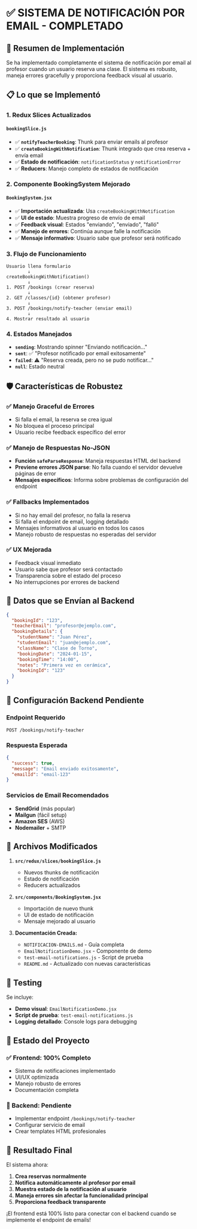 # ✅ SISTEMA DE NOTIFICACIÓN POR EMAIL - COMPLETADO

## 🎯 Resumen de Implementación

Se ha implementado completamente el sistema de notificación por email al profesor cuando un usuario reserva una clase. El sistema es robusto, maneja errores gracefully y proporciona feedback visual al usuario.

## 📋 Lo que se Implementó

### 1. Redux Slices Actualizados

#### `bookingSlice.js`

- ✅ **`notifyTeacherBooking`**: Thunk para enviar emails al profesor
- ✅ **`createBookingWithNotification`**: Thunk integrado que crea reserva + envía email
- ✅ **Estado de notificación**: `notificationStatus` y `notificationError`
- ✅ **Reducers**: Manejo completo de estados de notificación

### 2. Componente BookingSystem Mejorado

#### `BookingSystem.jsx`

- ✅ **Importación actualizada**: Usa `createBookingWithNotification`
- ✅ **UI de estado**: Muestra progreso de envío de email
- ✅ **Feedback visual**: Estados "enviando", "enviado", "falló"
- ✅ **Manejo de errores**: Continúa aunque falle la notificación
- ✅ **Mensaje informativo**: Usuario sabe que profesor será notificado

### 3. Flujo de Funcionamiento

```
Usuario llena formulario
        ↓
createBookingWithNotification()
        ↓
1. POST /bookings (crear reserva)
        ↓
2. GET /classes/{id} (obtener profesor)
        ↓
3. POST /bookings/notify-teacher (enviar email)
        ↓
4. Mostrar resultado al usuario
```

### 4. Estados Manejados

- **`sending`**: Mostrando spinner "Enviando notificación..."
- **`sent`**: ✅ "Profesor notificado por email exitosamente"
- **`failed`**: ⚠️ "Reserva creada, pero no se pudo notificar..."
- **`null`**: Estado neutral

## 🛡️ Características de Robustez

### ✅ Manejo Graceful de Errores

- Si falla el email, la reserva se crea igual
- No bloquea el proceso principal
- Usuario recibe feedback específico del error

### ✅ Manejo de Respuestas No-JSON

- **Función `safeParseResponse`**: Maneja respuestas HTML del backend
- **Previene errores JSON parse**: No falla cuando el servidor devuelve páginas de error
- **Mensajes específicos**: Informa sobre problemas de configuración del endpoint

### ✅ Fallbacks Implementados

- Si no hay email del profesor, no falla la reserva
- Si falla el endpoint de email, logging detallado
- Mensajes informativos al usuario en todos los casos
- Manejo robusto de respuestas no esperadas del servidor

### ✅ UX Mejorada

- Feedback visual inmediato
- Usuario sabe que profesor será contactado
- Transparencia sobre el estado del proceso
- No interrupciones por errores de backend

## 📧 Datos que se Envían al Backend

```json
{
  "bookingId": "123",
  "teacherEmail": "profesor@ejemplo.com",
  "bookingDetails": {
    "studentName": "Juan Pérez",
    "studentEmail": "juan@ejemplo.com",
    "className": "Clase de Torno",
    "bookingDate": "2024-01-15",
    "bookingTime": "14:00",
    "notes": "Primera vez en cerámica",
    "bookingId": "123"
  }
}
```

## 🔧 Configuración Backend Pendiente

### Endpoint Requerido

```
POST /bookings/notify-teacher
```

### Respuesta Esperada

```json
{
  "success": true,
  "message": "Email enviado exitosamente",
  "emailId": "email-123"
}
```

### Servicios de Email Recomendados

- **SendGrid** (más popular)
- **Mailgun** (fácil setup)
- **Amazon SES** (AWS)
- **Nodemailer** + SMTP

## 📁 Archivos Modificados

1. **`src/redux/slices/bookingSlice.js`**

   - Nuevos thunks de notificación
   - Estado de notificación
   - Reducers actualizados

2. **`src/components/BookingSystem.jsx`**

   - Importación de nuevo thunk
   - UI de estado de notificación
   - Mensaje mejorado al usuario

3. **Documentación Creada:**
   - `NOTIFICACION-EMAILS.md` - Guía completa
   - `EmailNotificationDemo.jsx` - Componente de demo
   - `test-email-notifications.js` - Script de prueba
   - `README.md` - Actualizado con nuevas características

## 🧪 Testing

Se incluye:

- **Demo visual**: `EmailNotificationDemo.jsx`
- **Script de prueba**: `test-email-notifications.js`
- **Logging detallado**: Console logs para debugging

## 🚀 Estado del Proyecto

### ✅ Frontend: 100% Completo

- Sistema de notificaciones implementado
- UI/UX optimizada
- Manejo robusto de errores
- Documentación completa

### 🔧 Backend: Pendiente

- Implementar endpoint `/bookings/notify-teacher`
- Configurar servicio de email
- Crear templates HTML profesionales

## 🎉 Resultado Final

El sistema ahora:

1. **Crea reservas normalmente**
2. **Notifica automáticamente al profesor por email**
3. **Muestra estado de la notificación al usuario**
4. **Maneja errores sin afectar la funcionalidad principal**
5. **Proporciona feedback transparente**

¡El frontend está 100% listo para conectar con el backend cuando se implemente el endpoint de emails!

